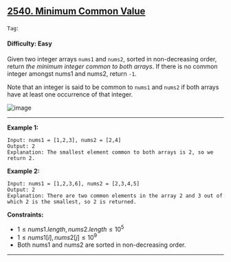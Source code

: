 ## [2540. Minimum Common Value](https://leetcode.com/problems/minimum-common-value)

```Tag```:

#### Difficulty: Easy

Given two integer arrays ```nums1``` and ```nums2```, sorted in non-decreasing order, return _the minimum integer common to both arrays_. If there is no common integer amongst nums1 and nums2, return ```-1```.

Note that an integer is said to be common to ```nums1``` and ```nums2``` if both arrays have at least one occurrence of that integer.

![image](https://github.com/quananhle/Python/assets/35042430/ae70caba-c6eb-4d3d-be39-6759c1581cae)

---

__Example 1:__
```
Input: nums1 = [1,2,3], nums2 = [2,4]
Output: 2
Explanation: The smallest element common to both arrays is 2, so we return 2.
```

__Example 2:__
```
Input: nums1 = [1,2,3,6], nums2 = [2,3,4,5]
Output: 2
Explanation: There are two common elements in the array 2 and 3 out of which 2 is the smallest, so 2 is returned.
```

__Constraints:__

- $1 \le nums1.length, nums2.length \le 10^5$
- $1 \le nums1[i], nums2[j] \le 10^9$
- Both nums1 and nums2 are sorted in non-decreasing order.

---
